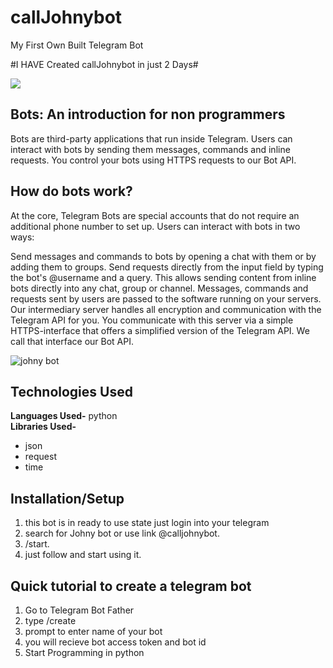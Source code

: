 # callJohnybot 
My First Own Built Telegram Bot

#I HAVE Created callJohnybot in just 2 Days#

![](https://core.telegram.org/file/811140934/1/tbDSLHSaijc/fdcc7b6d5fb3354adf)
## Bots: An introduction for non programmers
Bots are third-party applications that run inside Telegram. Users can interact with bots by sending them messages, commands and inline requests. You control your bots using HTTPS requests to our Bot API.

## How do bots work?
At the core, Telegram Bots are special accounts that do not require an additional phone number to set up. Users can interact with bots in two ways:

Send messages and commands to bots by opening a chat with them or by adding them to groups.
Send requests directly from the input field by typing the bot's @username and a query. This allows sending content from inline bots directly into any chat, group or channel.
Messages, commands and requests sent by users are passed to the software running on your servers. Our intermediary server handles all encryption and communication with the Telegram API for you. You communicate with this server via a simple HTTPS-interface that offers a simplified version of the Telegram API. We call that interface our Bot API.

![johny bot](https://github.com/Zeo-shark/callJohnybot/blob/master/assets/CallJohnyBot.PNG)

## Technologies Used
**Languages Used-** python   
**Libraries Used-** 
- json 
- request
- time

## Installation/Setup
1. this bot is in ready to use state just login into your telegram
2. search for Johny bot or use link @calljohnybot.
3. /start.
4. just follow and start using it.

## Quick tutorial to create a telegram bot
1. Go to Telegram Bot Father
2. type /create
3. prompt to enter name of your bot
4. you will recieve bot access token and bot id
5. Start Programming in python